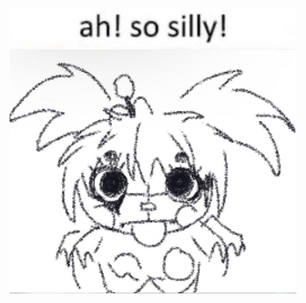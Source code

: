 ![image alt](https://github.com/d0lll/d0lll/blob/7c75243e79d3f3db0cfe4cc3b208af1bb8f272fb/Ah!%20%20So%20silly!.jpg) 
                     
